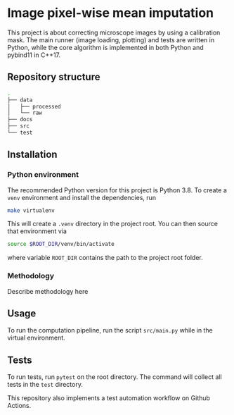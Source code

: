# Image pixel-wise mean imputation 

This project is about correcting microscope images by using a calibration mask. The main runner (image loading, plotting) and tests are written in Python, while the core algorithm is implemented in both Python and pybind11 in C++17. 

## Repository structure

```bash
.
├── data
│   ├── processed
│   └── raw
├── docs
├── src
└── test
```

## Installation

### Python environment

The recommended Python version for this project is Python 3.8. To create a `venv` environment and install the dependencies, run

```bash
make virtualenv
```

This will create a `.venv` directory in the project root. You can then source that environment via

```bash
source $ROOT_DIR/venv/bin/activate
```

where variable `ROOT_DIR` contains the path to the project root folder.

### Methodology

Describe methodology here

## Usage

To run the computation pipeline, run the script `src/main.py` while in the virtual environment.

## Tests

To run tests, run `pytest` on the root directory. The command will collect all tests in the `test` directory.

This repository also implements a test automation workflow on Github Actions.